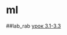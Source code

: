 # ml
##lab_rab
[урок 3.1-3.3](https://github.com/SvetlanaSel/Distributed_systems/blob/main/%D0%BC%D0%B0%D1%88%D0%B8%D0%BD%D0%BD%D0%BE%D0%B5_%D0%BE%D0%B1%D1%83%D1%87%D0%B5%D0%BD%D0%B8%D0%B5.ipynb)
